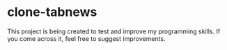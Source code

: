 # clone-tabnews
This project is being created to test and improve my programming skills. If you come across it, feel free to suggest improvements.
